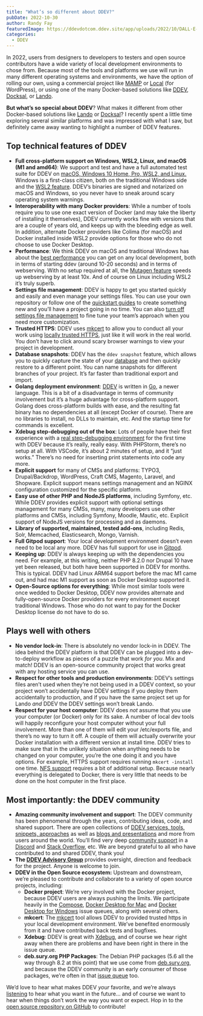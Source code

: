 ```yaml
---
title: "What’s so different about DDEV?"
pubDate: 2022-10-30
author: Randy Fay
featuredImage: https://ddevdotcom.ddev.site/app/uploads/2022/10/DALL·E-2022-10-30-10.10.42.png
categories:
  - DDEV
---
```


In 2022, users from designers to developers to testers and open source contributors have a wide variety of local development environments to chose from. Because most of the tools and platforms we use will run in many different operating systems and environments, we have the option of rolling our own, using a commercial project like [MAMP](https://www.mamp.info/en/mamp-pro/mac/) or [Local](https://localwp.com/) (for WordPress), or using one of the many Docker-based solutions like [DDEV](http://ddev.readthedocs.io), [Docksal](https://docksal.io/), or [Lando](https://lando.dev/).

**But what’s so special about DDEV**? What makes it different from other Docker-based solutions like [Lando](https://lando.dev/) or [Docksal](https://docksal.io/)? I recently spent a little time exploring several similar platforms and was impressed with what I saw, but definitely came away wanting to highlight a number of DDEV features. 

## Top technical features of DDEV

* **Full cross-platform support on Windows, WSL2, Linux, and macOS (M1 and amd64)**: We support and test and have a full automated test suite for DDEV on [macOS, Windows 10 Home, Pro, WSL2, and Linux.](https://ddev.readthedocs.io/en/stable/#system-requirements) Windows is a first-class citizen, both on the traditional Windows side and the [WSL2 feature](https://ddev.com/ddev-local/ddev-wsl2-getting-started/). DDEV’s binaries are signed and notarized on macOS and Windows, so you never have to sneak around scary operating system warnings.
* **Interoperability with many Docker providers**: While a number of tools require you to use one exact version of Docker (and may take the liberty of installing it themselves), DDEV currently works fine with versions that are a couple of years old, and keeps up with the bleeding edge as well. In addition, alternate Docker providers like Colima (for macOS) and Docker installed inside WSL2 provide options for those who do not choose to use Docker Desktop.
* **Performance**: We think DDEV on macOS and traditional Windows has about the [best performance](https://ddev.com/ddev-local/docker-desktop-and-colima-benchmarking-on-macos/) you can get on any local development, both in terms of starting ddev (around 10-20 seconds) and in terms of webserving. With no setup required at all, the [Mutagen feature](https://ddev.readthedocs.io/en/stable/users/install/performance/#mutagen) speeds up webserving by at least 10x. And of course on Linux including WSL2 it’s truly superb.
* **Settings file management**: DDEV is happy to get you started quickly and easily and even manage your settings files. You can use your own repository or follow one of the [quickstart guides](https://ddev.readthedocs.io/en/stable/users/cli-usage/#quickstart-guides) to create something new and you’ll have a project going in no time. You can also [turn off settings file management](https://ddev.com/ddev-local/controlling-cms-settings-files-in-ddev-local/) to fine tune your team’s approach when you need more customization.
* **Trusted HTTPS**: DDEV uses [mkcert](https://github.com/FiloSottile/mkcert) to allow you to conduct all your work using [locally trusted HTTPS](https://ddev.com/ddev-local/ddev-local-trusted-https-certificates/), just like it will work in the real world. You don’t have to click around scary browser warnings to view your project in development.
* **Database snapshots**: DDEV has the `ddev snapshot` feature, which allows you to quickly capture the state of your [database](https://ddev.readthedocs.io/en/stable/users/basics/database%5Fmanagement/) and then quickly restore to a different point. You can name snapshots for different branches of your project. It’s far faster than traditional export and import.
* **Golang deployment environment**: [DDEV](https://github.com/drud/ddev) is written in [Go](https://golang.org/), a newer language. This is a bit of a disadvantage in terms of community involvement but it’s a huge advantage for cross-platform support. Golang does cross-platform builds with ease, and the resulting fat binary has no dependencies at all (except Docker of course). There are no libraries to install, no DLLs to maintain, etc. And the startup time for commands is excellent.
* **Xdebug step-debugging out of the box**: Lots of people have their first experience with a [real step-debugging environment](https://ddev.readthedocs.io/en/latest/users/debugging-profiling/step-debugging/) for the first time with DDEV because it’s really, really easy. With PHPStorm, there’s no setup at all. With VSCode, it’s about 2 minutes of setup, and it “just works.” There’s no need for inserting print statements into code any more.
* **Explicit support** for many of CMSs and platforms: TYPO3, Drupal/Backdrop, WordPress, Craft CMS, Magento, Laravel, and Shopware. Explicit support means settings management and an NGINX configuration customized for the specific platform.
* **Easy use of other PHP and NodeJS platforms**, including Symfony, etc. While DDEV provides explicit support with optional settings management for many CMSs, many, many developers use other platforms and CMSs, including Symfony, Moodle, Mautic, etc. Explicit support of NodeJS versions for processing and as daemons.
* **Library of supported, maintained, tested add-ons**, including Redis, Solr, Memcached, Elasticsearch, Mongo, Varnish.
* **Full Gitpod support**: Your local development environment doesn’t even need to be local any more. DDEV has full support for use in [Gitpod](https://ddev.readthedocs.io/en/stable/users/install/ddev-installation/#gitpod).
* **Keeping up**: DDEV is always keeping up with the dependencies you need. For example, at this writing, neither PHP 8.2.0 nor Drupal 10 have yet been released, but both have been supported in DDEV for months. This is typical. DDEV had Linux ARM64 support before the mac M1 came out, and had mac M1 support as soon as Docker Desktop supported it.
* **Open-Source options for everything**: While most similar tools were once wedded to Docker Desktop, DDEV now provides alternate and fully-open-source Docker providers for every environment except traditional Windows. Those who do not want to pay for the Docker Desktop license do not have to do so.

## Plays well with others

* **No vendor lock-in**: There is absolutely no vendor lock-in in DDEV. The idea behind the DDEV platform is that DDEV can be plugged into a dev-to-deploy workflow as pieces of a puzzle that work _for you_. Mix and match! DDEV is an open-source community project that works great with any hosting service you can use.
* **Respect for other tools and production environments**: DDEV’s settings files aren’t used when they’re not being used in a DDEV context, so your project won’t accidentally have DDEV settings if you deploy them accidentally to production, and if you have the same project set up for Lando _and_ DDEV the DDEV settings won’t break Lando.
* **Respect for your host computer**: DDEV does _not_ assume that you use your computer (or Docker) only for its sake. A number of local dev tools will happily reconfigure your host computer without your full involvement. More than one of them will edit your /etc/exports file, and there’s no way to turn it off. A couple of them will actually overwrite your Docker installation with a different version at install time. DDEV tries to make sure that in the unlikely situation when anything needs to be changed on your computer, you’re the one doing it and you have options. For example, HTTPS support requires running `mkcert -install` one time. [NFS support](https://ddev.com/ddev-local/ddev-local-nfs-mounting-setup-macos/) requires a bit of additional setup. Because nearly everything is delegated to Docker, there is very little that needs to be done on the host computer in the first place.

## Most importantly: the DDEV community

* **Amazing community involvement and support**: The DDEV community has been phenomenal through the years, contributing ideas, code, and shared support. There are open collections of [DDEV services, tools, snippets, approaches](https://ddev.readthedocs.io/en/latest/users/extend/additional-services/) as well as [blogs and presentations](https://github.com/drud/awesome-ddev) and more from users around the world. You’ll find very deep [community support](https://ddev.readthedocs.io/en/stable/users/support/) in a [Discord](https://discord.gg/hCZFfAMc5k) and [Stack Overflow](https://stackoverflow.com/tags/ddev), etc. We are beyond grateful to all who have contributed to and shared DDEV, thank you!
* **The [DDEV Advisory Group](https://github.com/drud/ddev/discussions/categories/ddev-advisory-group)** provides oversight, direction and feedback for the project. Anyone is welcome to join.
* **DDEV in the Open Source ecosystem:** Upstream and downstream, we’re pleased to contribute and collaborate to a variety of open source projects, including:  
   * **Docker project**: We’re very involved with the Docker project, because DDEV users are always pushing the limits. We participate heavily in the [Compose](https://github.com/docker/compose/issues), [Docker Desktop for Mac](https://github.com/docker/for-mac/issues) and [Docker Desktop for Windows](https://github.com/docker/for-win/issues) issue queues, along with several others.  
   * **mkcert**: The [mkcert](https://github.com/FiloSottile/mkcert) tool allows DDEV to provided trusted https in your local development environment. We’ve benefited enormously from it and have contributed back tests and bugfixes.  
   * **Xdebug**: DDEV is great with [Xdebug](https://xdebug.org/), and of course we hear right away when there are problems and have been right in there in the issue queue.  
   * **deb.sury.org PHP Packages**: The Debian PHP packages (5.6 all the way through 8.2 at this point) that we use come from [deb.sury.org](https://deb.sury.org), and because the DDEV community is an early consumer of those packages, we’re often in that [issue queue](https://github.com/oerdnj/deb.sury.org/issues) too.

We’d love to hear what makes DDEV _your_ favorite, and we’re always [listening](https://ddev.readthedocs.io/en/stable/users/support/) to hear what you want in the future… and of course we want to hear when things don’t work the way you want or expect. Hop in to the [open source repository on GitHub](https://github.com/drud/ddev) to contribute!
